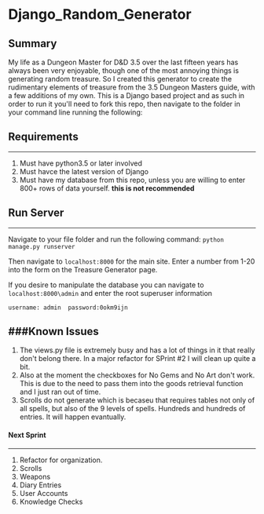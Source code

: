 # Django_Random_Generator

## Summary
My life as a Dungeon Master for D&D 3.5 over the last fifteen years has always been very enjoyable, though one of the most annoying things is generating random treasure.  So I created this generator to create the rudimentary elements of treasure from the 3.5 Dungeon Masters guide, with a few additions of my own. 
This is a Django based project and as such in order to run it you'll need to fork this repo, then navigate to the folder in your command line running the following:

## Requirements
---
1. Must have python3.5 or later involved
2. Must havce the latest version of Django
3. Must have my database from this repo, unless you are willing to enter 800+ rows of data yourself. **this is not recommended**

## Run Server
---
Navigate to your file folder and run the following command:
`python manage.py runserver`

Then navigate to `localhost:8000` for the main site.
Enter a number from 1-20 into the form on the Treasure Generator page.

If you desire to manipulate the database you can navigate to `localhost:8000\admin`
and enter the root superuser information 

`username: admin 
password:0okm9ijn
`

###Known Issues
---
1. The views.py file is extremely busy and has a lot of things in it that really don't belong there.  In a major refactor for SPrint #2 I will clean up quite a bit.
2. Also at the moment the checkboxes for No Gems and No Art don't work. This is due to the need to pass them into the goods retrieval function and I just ran out of time.
3. Scrolls do not generate which is becaseu that requires tables not only of all spells, but also of the 9 levels of spells. Hundreds and hundreds of entries. It will happen evantually.


#### Next Sprint
---
1. Refactor for organization.
2. Scrolls
3. Weapons
4. Diary Entries
5. User Accounts
6. Knowledge Checks
